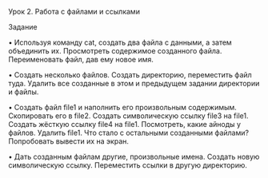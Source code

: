 Урок 2. Работа с файлами и ссылками

Задание

• Используя команду cat, создать два файла с данными, а затем объединить их.
Просмотреть содержимое созданного файла.
Переименовать файл, дав ему новое имя.

• Создать несколько файлов.
Создать директорию, переместить файл туда.
Удалить все созданные в этом и предыдущем задании директории и файлы.

• Создать файл file1 и наполнить его произвольным содержимым.
Скопировать его в file2.
Создать символическую ссылку file3 на file1.
Создать жёсткую ссылку file4 на file1.
Посмотреть, какие айноды у файлов.
Удалить file1.
Что стало с остальными созданными файлами?
Попробовать вывести их на экран.

• Дать созданным файлам другие, произвольные имена.
Создать новую символическую ссылку.
Переместить ссылки в другую директорию.